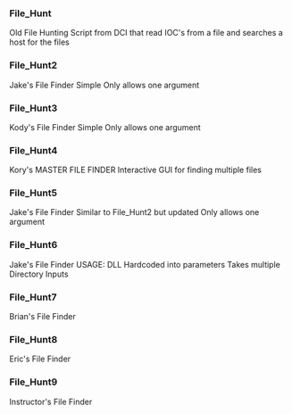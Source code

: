 ### File_Hunt
Old File Hunting Script from DCI that read IOC's from a file and searches a host for the files

### File_Hunt2
Jake's File Finder
Simple
Only allows one argument

### File_Hunt3
Kody's File Finder
Simple
Only allows one argument

### File_Hunt4
Kory's MASTER FILE FINDER
Interactive GUI for finding multiple files

### File_Hunt5
Jake's File Finder
Similar to File_Hunt2 but updated
Only allows one argument

### File_Hunt6
Jake's File Finder
USAGE:
DLL Hardcoded into parameters
Takes multiple Directory Inputs

### File_Hunt7 
Brian's File Finder

### File_Hunt8
Eric's File Finder

### File_Hunt9
Instructor's File Finder
